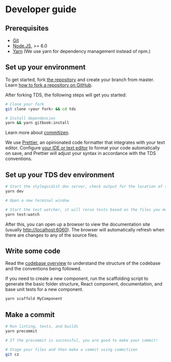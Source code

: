 # Developer guide

## Prerequisites

* [Git](https://git-scm.com/)
* [Node.JS](https://nodejs.org), >= 6.0
* [Yarn](https://yarnpkg.com) (We use yarn for dependency management instead of npm.)

## Set up your environment

To get started, fork [the repository](https://github.com/telusdigital/tds) and create your branch from master.  
Learn [how to fork a repository on GitHub](https://help.github.com/articles/fork-a-repo/).

After forking TDS, the following steps will get you started:

```bash
# Clone your fork
git clone <your fork> && cd tds

# Install dependencies
yarn && yarn gitbook:install
```

Learn more about [commitizen](https://github.com/commitizen/cz-cli).

We use [Prettier](https://prettier.io/), an opinionated code formatter that integrates with your text editor. Configure [your
IDE or text editor](https://prettier.io/docs/en/editors.html) to format your code automatically on save, and Prettier will
adjust your syntax in accordance with the TDS conventions.

## Set up your TDS dev environment

```bash
# Start the styleguidist dev server, check output for the location of the docs
yarn dev

# Open a new terminal window

# Start the test watcher, it will rerun tests based on the files you modify
yarn test:watch
```

After this, you can open up a browser to view the documentation site (usually <http://localhost:6060>). The browser will 
automatically refresh when there are changes to any of the source files.

## Write some code

Read the [codebase overview](/codebase-overview.md) to understand the structure of the codebase and the conventions being followed.

If you need to create a new component, run the scaffolding script to generate the basic folder structure, React component, 
documentation, and base unit tests for a new component. 

```bash
yarn scaffold MyComponent
```

## Make a commit

```bash
# Run linting, tests, and builds
yarn precommit

# If the precommit is successful, you are good to make your commit!

# Stage your files and then make a commit using commitizen
git cz
```
